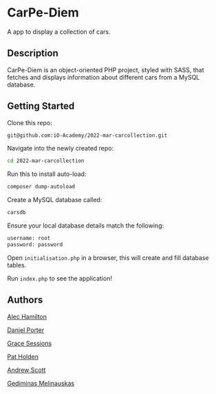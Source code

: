 # CarPe-Diem
A app to display a collection of cars.

## Description
CarPe-Diem is an object-oriented PHP project, styled with SASS, that fetches and displays information about different cars from a MySQL database.

## Getting Started
Clone this repo:

```bash
git@github.com:iO-Academy/2022-mar-carcollection.git
```
Navigate into the newly created repo:

```bash
cd 2022-mar-carcollection
```

Run this to install auto-load:

```bash
composer dump-autoload
```

Create a MySQL database called:

```bash
carsdb
```

Ensure your local database details match the following: 

```bash
username: root
password: password
```

Open `initialisation.php` in a browser, this will create and fill database tables.

Run `index.php` to see the application!

## Authors

[Alec Hamilton](https://github.com/alec-hamilton)

[Daniel Porter](https://github.com/danieljporter21)

[Grace Sessions](https://github.com/gracesessions)

[Pat Holden](https://github.com/patrick-holden)

[Andrew Scott](https://github.com/AndrewScott85)

[Gediminas Melinauskas](https://github.com/Gantthebant)
